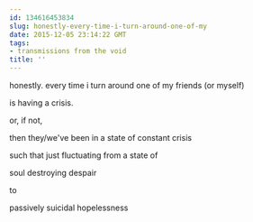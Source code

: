 ```yaml
---
id: 134616453834
slug: honestly-every-time-i-turn-around-one-of-my
date: 2015-12-05 23:14:22 GMT
tags:
- transmissions from the void
title: ''
---
```


honestly. every time i turn around one of my friends (or myself)

is having a crisis.

or, if not,

then they/we've been in a state of constant crisis

such that just fluctuating from a state of 

soul destroying despair

to

passively suicidal hopelessness